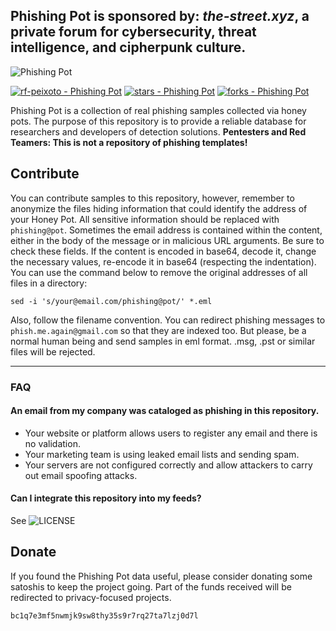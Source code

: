 Phishing Pot is sponsored by:  _the-street.xyz_, a private forum for cybersecurity, threat intelligence, and cipherpunk culture.
---
![Phishing Pot](https://github.com/rf-peixoto/phishing_pot/blob/main/img/phishing_pot.png)

[![rf-peixoto - Phishing Pot](https://img.shields.io/static/v1?label=rf-peixoto&message=PhishingPot&color=yellow&logo=github)](https://github.com/rf-peixoto/phishing_pot)
[![stars - Phishing Pot](https://img.shields.io/github/stars/rf-peixoto/phishing_pot?style=social)](https://github.com/rf-peixoto/phishing_pot)
[![forks - Phishing Pot](https://img.shields.io/github/forks/rf-peixoto/phishing_pot?style=social)](https://github.com/rf-peixoto/phishing_pot)

Phishing Pot is a collection of real phishing samples collected via honey pots. The purpose of this repository is to provide a reliable database for researchers and developers of detection solutions. **Pentesters and Red Teamers: This is not a repository of phishing templates!**


## Contribute

You can contribute samples to this repository, however, remember to anonymize the files hiding information that could identify the address of your Honey Pot. All sensitive information should be replaced with ```phishing@pot```. Sometimes the email address is contained within the content, either in the body of the message or in malicious URL arguments. Be sure to check these fields. If the content is encoded in base64, decode it, change the necessary values, re-encode it in base64 (respecting the indentation). You can use the command below to remove the original addresses of all files in a directory:

```
sed -i 's/your@email.com/phishing@pot/' *.eml
```

Also, follow the filename convention. You can redirect phishing messages to ``` phish.me.again@gmail.com ``` so that they are indexed too. But please, be a normal human being and send samples in eml format. .msg, .pst or similar files will be rejected.
___
### FAQ

#### An email from my company was cataloged as phishing in this repository.
* Your website or platform allows users to register any email and there is no validation.
* Your marketing team is using leaked email lists and sending spam.
* Your servers are not configured correctly and allow attackers to carry out email spoofing attacks.
#### Can I integrate this repository into my feeds?
See ![LICENSE](https://github.com/rf-peixoto/phishing_pot/blob/main/LICENSE)

## Donate

If you found the Phishing Pot data useful, please consider donating some satoshis to keep the project going. Part of the funds received will be redirected to privacy-focused projects.

```
bc1q7e3mf5nwmjk9sw8thy35s9r7rq27ta7lzj0d7l
```
